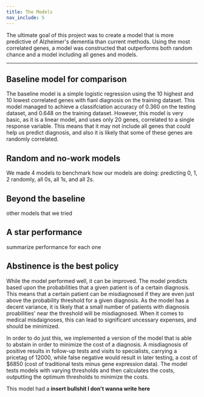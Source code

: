 ```yaml
---
title: The Models
nav_include: 5
---
```


The ultimate goal of this project was to create a model that is more predictive of Alzheimer's dementia than current methods. Using the most correlated genes, a model was constructed that outperforms both random chance and a model including all genes and models.

----------


Baseline model for comparison
-------------

The baseline model is a simple logistic regression using the 10 highest and 10 lowest correlated genes with fianl diagnosis on the training dataset. This model managed to achieve a classifciation accuracy of 0.360 on the testing dataset, and 0.648 on the training dataset. However, this model is very basic, as it is a linear model, and uses only 20 genes, correlated to a single response variable. This means that it may not include all genes that could help us predict diagnosis, and also it is likely that some of these genes are randomly correlated.


Random and no-work models
-------------
We made 4 models to benchmark how our models are doing: predicting 0, 1, 2 randomly, all 0s, all 1s, and all 2s.


Beyond the baseline
-------------
other models that we tried


A star performance
-------------
summarize performance for each one


Abstinence is the best policy
-------------

While the model performed well, it can be improved. The model predicts based upon the probabilities that a given patient is of a certain diagnosis. This means that a certain patient can be misdiagnosed if they are even just above the probability threshold for a given diagnosis. As the model has a decent variance, it is likely that a small number of patients with diagnosis proabilities' near the threshold will be misdiagnosed. When it comes to medical misdaignoses, this can lead to significant uncessary expenses, and should be minimized. 

In order to do just this, we implemented a version of the model that is able to abstain in order to minimize the cost of a diagnosis. A misdiagnosis of positive results in follow-up tests and visits to specialists, carrying a pricetag of 12000, while false negative would result in later testing, a cost of $6850 (cost of traditional tests minus gene expression data). The model tests models with varying thresholds and then calculates the costs, outputting the optimum thresholds to minimize the costs. 

This model had a **insert bullshit I don't wanna write here**
